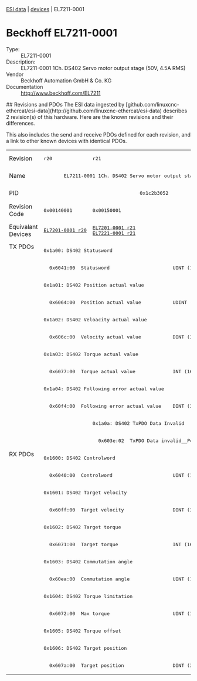 <div class="nav"><a href="/esi-data">ESI data</a> | <a href="/esi-data/devices">devices</a> | EL7211-0001</div>

#  Beckhoff EL7211-0001

<dl>
  <dt>Type:</dt><dd>EL7211-0001</dd>
  <dt>Description:</dt><dd>EL7211-0001 1Ch. DS402 Servo motor output stage (50V, 4.5A RMS)</dd>
  <dt>Vendor</dt><dd>Beckhoff Automation GmbH & Co. KG</dd>
  <dt>Documentation</dt><dd><a href="http://www.beckhoff.com/EL7211">http://www.beckhoff.com/EL7211</a></dd>
</dl>
## Revisions and PDOs
The ESI data ingested by [github.com/linuxcnc-ethercat/esi-data](http://github.com/linuxcnc-ethercat/esi-data) describes 2 revision(s) of this hardware.  Here are the known revisions and their differences.

This also includes the send and receive PDOs defined for each revision, and a link to other known devices with identical PDOs.

<table>
<tr >
<td class="first">Revision</td>
<td ><pre>r20</pre></td>
<td ><pre>r21</pre></td>
</tr>
<tr >
<td class="first">Name</td>
<td  colspan=2 align="center"><pre>EL7211-0001 1Ch. DS402 Servo motor output stage (50V, 4.5A RMS)</pre></td>
</tr>
<tr >
<td class="first">PID</td>
<td  colspan=2 align="center"><pre>0x1c2b3052</pre></td>
</tr>
<tr >
<td class="first">Revision Code</td>
<td ><pre>0x00140001</pre></td>
<td ><pre>0x00150001</pre></td>
</tr>
<tr >
<td class="first">Equivalant Devices</td>
<td ><pre><a href="EL7201-0001">EL7201-0001 r20</a></pre></td>
<td ><pre><a href="EL7201-0001">EL7201-0001 r21</a><br/><a href="EL7221-0001">EL7221-0001 r21</a></pre></td>
</tr>
<tr class="txpdo pdosection">
<td class="first" rowspan=12 valign=top>TX PDOs</td>
<td colspan=2 align="left"><pre>0x1a00: DS402 Statusword</pre></td>
<td></td>
</tr>
<tr class="txpdo">
<td  colspan=2 align="left"><pre>  0x6041:00  Statusword                      UINT (16 bits)</pre></td>
</tr>
<tr class="txpdo pdosection">
<td  colspan=2 align="left"><pre>0x1a01: DS402 Position actual value</pre></td>
</tr>
<tr class="txpdo">
<td  colspan=2 align="left"><pre>  0x6064:00  Position actual value           UDINT (32 bits)</pre></td>
</tr>
<tr class="txpdo pdosection">
<td  colspan=2 align="left"><pre>0x1a02: DS402 Veloacity actual value</pre></td>
</tr>
<tr class="txpdo">
<td  colspan=2 align="left"><pre>  0x606c:00  Velocity actual value           DINT (32 bits)</pre></td>
</tr>
<tr class="txpdo pdosection">
<td  colspan=2 align="left"><pre>0x1a03: DS402 Torque actual value</pre></td>
</tr>
<tr class="txpdo">
<td  colspan=2 align="left"><pre>  0x6077:00  Torque actual value             INT (16 bits)</pre></td>
</tr>
<tr class="txpdo pdosection">
<td  colspan=2 align="left"><pre>0x1a04: DS402 Following error actual value</pre></td>
</tr>
<tr class="txpdo">
<td  colspan=2 align="left"><pre>  0x60f4:00  Following error actual value    DINT (32 bits)</pre></td>
</tr>
<tr class="txpdo pdosection">
<td ></td>
<td ><pre>0x1a0a: DS402 TxPDO Data Invalid</pre></td>
</tr>
<tr class="txpdo">
<td ></td>
<td ><pre>  0x603e:02  TxPDO Data invalid__Position actual value  BOOL</pre></td>
</tr>
<tr class="rxpdo pdosection">
<td class="first" rowspan=13 valign=top>RX PDOs</td>
<td colspan=2 align="left"><pre>0x1600: DS402 Controlword</pre></td>
<td></td>
</tr>
<tr class="rxpdo">
<td  colspan=2 align="left"><pre>  0x6040:00  Controlword                     UINT (16 bits)</pre></td>
</tr>
<tr class="rxpdo pdosection">
<td  colspan=2 align="left"><pre>0x1601: DS402 Target velocity</pre></td>
</tr>
<tr class="rxpdo">
<td  colspan=2 align="left"><pre>  0x60ff:00  Target velocity                 DINT (32 bits)</pre></td>
</tr>
<tr class="rxpdo pdosection">
<td  colspan=2 align="left"><pre>0x1602: DS402 Target torque</pre></td>
</tr>
<tr class="rxpdo">
<td  colspan=2 align="left"><pre>  0x6071:00  Target torque                   INT (16 bits)</pre></td>
</tr>
<tr class="rxpdo pdosection">
<td  colspan=2 align="left"><pre>0x1603: DS402 Commutation angle</pre></td>
</tr>
<tr class="rxpdo">
<td  colspan=2 align="left"><pre>  0x60ea:00  Commutation angle               UINT (16 bits)</pre></td>
</tr>
<tr class="rxpdo pdosection">
<td  colspan=2 align="left"><pre>0x1604: DS402 Torque limitation</pre></td>
</tr>
<tr class="rxpdo">
<td  colspan=2 align="left"><pre>  0x6072:00  Max torque                      UINT (16 bits)</pre></td>
</tr>
<tr class="rxpdo pdosection">
<td  colspan=2 align="left"><pre>0x1605: DS402 Torque offset</pre></td>
</tr>
<tr class="rxpdo pdosection">
<td  colspan=2 align="left"><pre>0x1606: DS402 Target position</pre></td>
</tr>
<tr class="rxpdo">
<td  colspan=2 align="left"><pre>  0x607a:00  Target position                 DINT (32 bits)</pre></td>
</tr>
</table>
